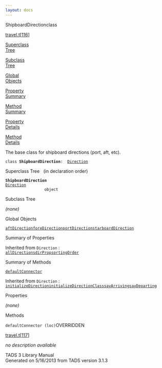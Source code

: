 ```yaml
---
layout: docs
---
```

<span class="title">ShipboardDirection</span><span class="type">class</span>

[travel.t](../file/travel.t.html)\[[116](../source/travel.t.html#116)\]

[Superclass  
Tree](#_SuperClassTree_)

[Subclass  
Tree](#_SubClassTree_)

[Global  
Objects](#_ObjectSummary_)

[Property  
Summary](#_PropSummary_)

[Method  
Summary](#_MethodSummary_)

[Property  
Details](#_Properties_)

[Method  
Details](#_Methods_)

<div class="fdesc">

The base class for shipboard directions (port, aft, etc).

`class `**`ShipboardDirection`**` :   `[`Direction`](../object/Direction.html)

</div>

<span id="_SuperClassTree_"></span>

<div class="mjhd">

<span class="hdln">Superclass Tree</span>   (in declaration order)

</div>

**`ShipboardDirection`**  
[`Direction`](../object/Direction.html)  
`                 object`  
<span id="_SubClassTree_"></span>

<div class="mjhd">

<span class="hdln">Subclass Tree</span>  

</div>

*(none)* <span id="_ObjectSummary_"></span>

<div class="mjhd">

<span class="hdln">Global Objects</span>  

</div>

[`aftDirection`](../object/aftDirection.html)[`foreDirection`](../object/foreDirection.html)[`portDirection`](../object/portDirection.html)[`starboardDirection`](../object/starboardDirection.html)
<span id="_PropSummary_"></span>

<div class="mjhd">

<span class="hdln">Summary of Properties</span>  

</div>



Inherited from `Direction` :  
[`allDirections`](../object/Direction.html#allDirections)[`dirProp`](../object/Direction.html#dirProp)[`sortingOrder`](../object/Direction.html#sortingOrder)

<span id="_MethodSummary_"></span>

<div class="mjhd">

<span class="hdln">Summary of Methods</span>  

</div>

[`defaultConnector`](#defaultConnector)

Inherited from `Direction` :  
[`initializeDirection`](../object/Direction.html#initializeDirection)[`initializeDirectionClass`](../object/Direction.html#initializeDirectionClass)[`sayArriving`](../object/Direction.html#sayArriving)[`sayDeparting`](../object/Direction.html#sayDeparting)

<span id="_Properties_"></span>

<div class="mjhd">

<span class="hdln">Properties</span>  

</div>

*(none)* <span id="_Methods_"></span>

<div class="mjhd">

<span class="hdln">Methods</span>  

</div>

<span id="defaultConnector"></span>

`defaultConnector (loc)`<span class="rem">OVERRIDDEN</span>

[travel.t](../file/travel.t.html)\[[117](../source/travel.t.html#117)\]

<div class="desc">

*no description available*

</div>

<div class="ftr">

TADS 3 Library Manual  
Generated on 5/16/2013 from TADS version 3.1.3

</div>
